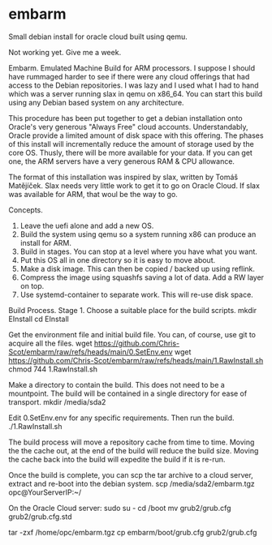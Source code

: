 # embarm
Small debian install for oracle cloud built using qemu.

Not working yet.  Give me a week.

Embarm.  Emulated Machine Build for ARM processors.  I suppose I should have rummaged harder to see if there were any cloud offerings that had access to the Debian repositories.
I was lazy and I used what I had to hand which was a server running slax in qemu on x86_64.
You can start this build using any Debian based system on any architecture.

This procedure has been put together to get a debian installation onto Oracle's very generous "Always Free" cloud accounts.
Understandably, Oracle provide a limited amount of disk space with this offering.  The phases of this install will incrementally reduce the amount of storage used by the core OS.  Thusly, there will be more available for your data.
If you can get one, the ARM servers have a very generous RAM & CPU allowance.

The format of this installation was inspired by slax, written by Tomáš Matějíček.  Slax needs very little work to get it to go on Oracle Cloud.  If slax was available for ARM, that woul be the way to go.

Concepts.
1.  Leave the uefi alone and add a new OS.
2.  Build the system using qemu so a system running x86 can produce an install for ARM.
3.  Build in stages.  You can stop at a level where you have what you want.
4.  Put this OS all in one directory so it is easy to move about.
5.  Make a disk image.  This can then be copied / backed up using reflink.
6.  Compress the image using squashfs saving a lot of data.  Add a RW layer on top.
7.  Use systemd-container to separate work.  This will re-use disk space.

Build Process.  Stage 1.
Choose a suitable place for the build scripts.
mkdir EInstall
cd EInstall

Get the environment file and initial build file.  You can, of course, use git to acquire all the files.
wget https://github.com/Chris-Scot/embarm/raw/refs/heads/main/0.SetEnv.env
wget https://github.com/Chris-Scot/embarm/raw/refs/heads/main/1.RawInstall.sh
chmod 744 1.RawInstall.sh

Make a directory to contain the build.  This does not need to be a mountpoint.  The build will be contained in a single directory for ease of transport.
mkdir /media/sda2

Edit 0.SetEnv.env for any specific requirements.  Then run the build.
./1.RawInstall.sh

The build process will move a repository cache from time to time.
Moving the the cache out, at the end of the build will reduce the build size.
Moving the cache back into the build will expedite the build if it is re-run.

Once the build is complete, you can scp the tar archive to a cloud server, extract and re-boot into the debian system.
scp /media/sda2/embarm.tgz opc@YourServerIP:~/

On the Oracle Cloud server:
sudo su -
cd /boot
mv grub2/grub.cfg grub2/grub.cfg.std

tar -zxf /home/opc/embarm.tgz
cp embarm/boot/grub.cfg grub2/grub.cfg
